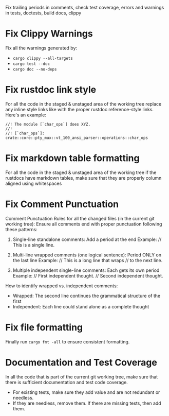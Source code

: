 Fix trailing periods in comments, check test coverage, errors and warnings in tests, doctests, build docs, clippy

# Fix Clippy Warnings

Fix all the warnings generated by:
  - `cargo clippy --all-targets`
  - `cargo test --doc`
  - `cargo doc --no-deps`

# Fix rustdoc link style

For all the code in the staged & unstaged area of the working tree replace any inline
style links like with the proper rustdoc reference-style links. Here's an example:

```
//! The module [`char_ops`] does XYZ.
//!
//! [`char_ops`]: crate::core::pty_mux::vt_100_ansi_parser::operations::char_ops
```

# Fix markdown table formatting

For all the code in the staged & unstaged area of the working tree if the rustdocs have
markdown tables, make sure that they are properly column aligned using whitespaces

# Fix Comment Punctuation

Comment Punctuation Rules for all the changed files (in the current git working tree):
Ensure all comments end with proper punctuation following these patterns:

1. Single-line standalone comments: Add a period at the end
   Example: // This is a single line.

2. Multi-line wrapped comments (one logical sentence): Period ONLY on the last line
   Example: // This is a long line that wraps
            // to the next line.

3. Multiple independent single-line comments: Each gets its own period
   Example: // First independent thought.
            // Second independent thought.

How to identify wrapped vs. independent comments:
- Wrapped: The second line continues the grammatical structure of the first
- Independent: Each line could stand alone as a complete thought

# Fix file formatting

Finally run `cargo fmt -all` to ensure consistent formatting.

# Documentation and Test Coverage

In all the code that is part of the current git working tree, make sure that there is sufficient
documentation and test code coverage.
- For existing tests, make sure they add value and are not redundant or needless.
- If they are needless, remove them. If there are missing tests, then add them.